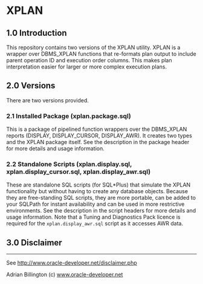 
# XPLAN

## 1.0 Introduction
This repository contains two versions of the XPLAN utility. XPLAN is a wrapper over DBMS_XPLAN functions that re-formats plan output to include parent operation ID and execution order columns. This makes plan interpretation easier for larger or more complex execution plans.

## 2.0 Versions
There are two versions provided.

### 2.1 Installed Package (xplan.package.sql)
This is a package of pipelined function wrappers over the DBMS_XPLAN reports (DISPLAY, DISPLAY_CURSOR, DISPLAY_AWR). It creates two types and the XPLAN package itself. See the description in the package header for more details and usage information.

### 2.2 Standalone Scripts (xplan.display.sql, xplan.display_cursor.sql, xplan.display_awr.sql)
These are standalone SQL scripts (for SQL*Plus) that simulate the XPLAN functionality but without having to create any database objects. Because they are free-standing SQL scripts, they are more portable, can be added to your SQLPath for instant availability and can be used in more restrictive environments.  See the description in the script headers for more details and usage information. Note that a Tuning and Diagnostics Pack licence is required for the `xplan.display_awr.sql` script as it accesses AWR data.

## 3.0 Disclaimer
--------------
See http://www.oracle-developer.net/disclaimer.php

Adrian Billington
(c) www.oracle-developer.net
